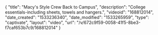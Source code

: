 {
    "title": "Macy's Style Crew Back to Campus",
    "description": "College essentials-including sheets, towels and hangers.",
    "videoid": "168812014",
    "date_created": "1533236340",
    "date_modified": "1533265959",
    "type": "captivate",
    "layout": "video",
    "url": "\/v\/672c9f59-0058-41f5-8be3-f7caf653b7c9\/168812014"
}